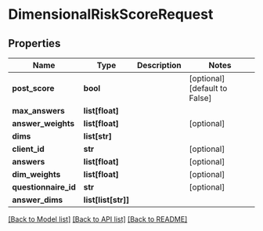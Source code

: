 # DimensionalRiskScoreRequest

## Properties
Name | Type | Description | Notes
------------ | ------------- | ------------- | -------------
**post_score** | **bool** |  | [optional] [default to False]
**max_answers** | **list[float]** |  | 
**answer_weights** | **list[float]** |  | [optional] 
**dims** | **list[str]** |  | 
**client_id** | **str** |  | [optional] 
**answers** | **list[float]** |  | [optional] 
**dim_weights** | **list[float]** |  | [optional] 
**questionnaire_id** | **str** |  | [optional] 
**answer_dims** | **list[list[str]]** |  | 

[[Back to Model list]](../README.md#documentation-for-models) [[Back to API list]](../README.md#documentation-for-api-endpoints) [[Back to README]](../README.md)


